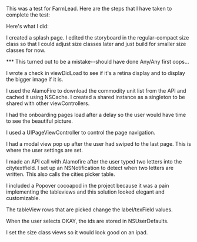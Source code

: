 This was a test for FarmLead. Here are the steps that I have taken to complete the test:

Here's what I did:

I created a splash page. I edited the storyboard in the regular-compact size class so that I could adjust size classes later and just build for smaller size classes for now.

*** This turned out to be a mistake--should have done Any/Any first oops...

I wrote a check in viewDidLoad to see if it's a retina display and to display the bigger image if it is.

I used the AlamoFire to download the commodity unit list from the API and cached it using NSCache. I created a shared instance as a singleton to be shared with other viewControllers.

I had the onboarding pages load after a delay so the user would have time to see the beautiful picture.

I used a UIPageViewController to control the page navigation.

I had a modal view pop up after the user had swiped to the last page. This is where the user settings are set.

I made an API call with Alamofire after the user typed two letters into the citytextfield. I set up an NSNotification to detect when two letters are written. This also calls the cities picker table.

I included a Popover cocoapod in the project because it was a pain implementing the tableviews and this solution looked elegant and customizable.

The tableView rows that are picked change the label/texField values.

When the user selects OKAY, the ids are stored in NSUserDefaults.

I set the size class views so it would look good on an ipad.

